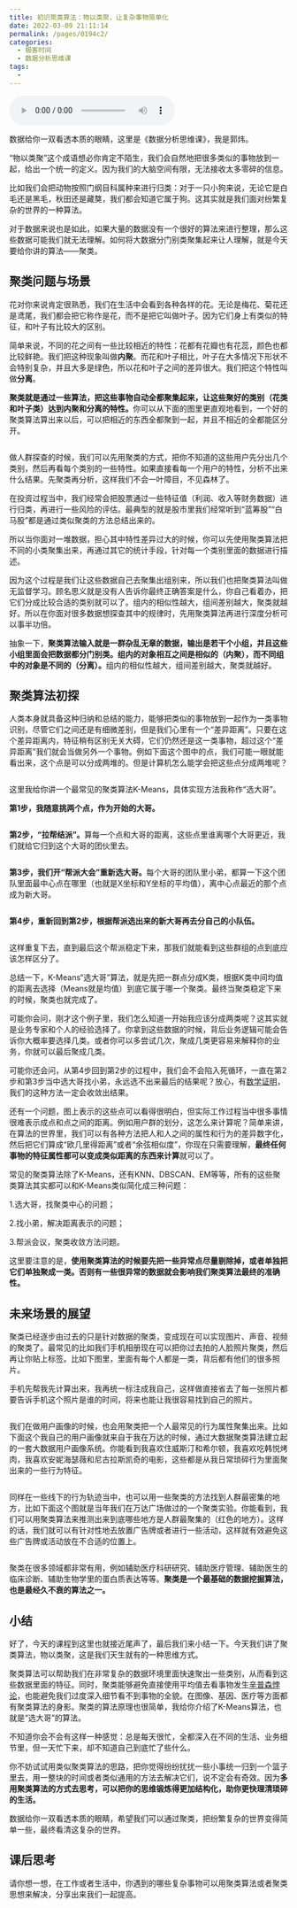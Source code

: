 ```yaml
---
title: 初识聚类算法：物以类聚，让复杂事物简单化
date: 2022-03-09 21:11:14
permalink: /pages/0194c2/
categories:
  - 极客时间
  - 数据分析思维课
tags:
  - 
---
```

<audio title="14.初识聚类算法：物以类聚，让复杂事物简单化" src="https://static001.geekbang.org/resource/audio/dd/bf/dd752462562e82a0734220yy10e458bf.mp3" controls="controls"></audio> 
<p>数据给你一双看透本质的眼睛，这里是《数据分析思维课》，我是郭炜。</p><p>“物以类聚”这个成语想必你肯定不陌生，我们会自然地把很多类似的事物放到一起，给出一个统一的定义。因为我们的大脑空间有限，无法接收太多零碎的信息。</p><p>比如我们会把动物按照门纲目科属种来进行归类：对于一只小狗来说，无论它是白毛还是黑毛，秋田还是藏獒，我们都会知道它属于狗。这其实就是我们面对纷繁复杂的世界的一种算法。</p><p>对于数据来说也是如此，如果大量的数据没有一个很好的算法来进行整理，那么这些数据可能我们就无法理解。如何将大数据分门别类聚集起来让人理解，就是今天要给你讲的算法——聚类。</p><h2>聚类问题与场景</h2><p>花对你来说肯定很熟悉，我们在生活中会看到各种各样的花。无论是梅花、菊花还是鸢尾，我们都会把它称作是花，而不是把它叫做叶子。因为它们身上有类似的特征，和叶子有比较大的区别。</p><p>简单来说，不同的花之间有一些比较相近的特性：花都有花瓣也有花蕊，颜色也都比较鲜艳。我们把这种现象叫做<strong>内聚</strong>。而花和叶子相比，叶子在大多情况下形状不会特别复杂，并且大多是绿色，所以花和叶子之间的差异很大。我们把这个特性叫做<strong>分离</strong>。</p><p><strong>聚类就是通过一些算法，把这些事物自动全都聚集起来，让这些聚好的类别（花类和叶子类）达到内聚和分离的特性。</strong>你可以从下面的图里更直观地看到，一个好的聚类算法算出来以后，可以把相近的东西全都聚到一起，并且不相近的全都能区分开。</p><!-- [[[read_end]]] --><p><img src="https://static001.geekbang.org/resource/image/5c/e8/5ce2b2f394b035f484fe0c355fe257e8.jpg?wh=2000x893" alt=""></p><p>做人群探查的时候，我们可以先用聚类的方式，把你不知道的这些用户先分出几个类别，然后再看每个类别的一些特性。如果直接看每一个用户的特性，分析不出来什么结果。先聚类再分析，这样我们不会一叶障目，不见森林了。</p><p>在投资过程当中，我们经常会把股票通过一些特征值（利润、收入等财务数据）进行归类，再进行一些风险的评估。最典型的就是股市里我们经常听到“蓝筹股”“白马股”都是通过类似聚类的方法总结出来的。</p><p>所以当你面对一堆数据，担心其中特性差异过大的时候，你可以先使用聚类算法把不同的小类聚集出来，再通过其它的统计手段，针对每一个类别里面的数据进行描述。</p><p>因为这个过程是我们让这些数据自己去聚集出组别来，所以我们也把聚类算法叫做无监督学习。顾名思义就是没有人告诉你最终正确答案是什么，你自己看着办，把它们分成比较合适的类别就可以了。组内的相似性越大，组间差别越大，聚类就越好。所以在你面对很多数据想探查其中的规律时，先用聚类算法再进行深度分析可以事半功倍。</p><p>抽象一下，<strong>聚类算法输入就是一群杂乱无章的数据，输出是若干个小组，并且这些小组里面会把数据都分门别类。组内的对象相互之间是相似的（内聚），而不同组中的对象是不同的（分离）。</strong>组内的相似性越大，组间差别越大，聚类就越好。</p><h2>聚类算法初探</h2><p>人类本身就具备这种归纳和总结的能力，能够把类似的事物放到一起作为一类事物识别，尽管它们之间还是有细微差别，但是我们心里有一个“差异距离”。只要在这个差异距离内，特征稍有区别无关大碍，它们仍然还是这一类事物，超过这个“差异距离”我们就会当做另外一个事物。例如下面这个图中的点，我们可能一眼就能看出来，这个点是可以分成两堆的。但是计算机怎么能学会把这些点分成两堆呢？</p><p><img src="https://static001.geekbang.org/resource/image/21/82/21811d77bea9b6819fea5fec30745682.jpg?wh=1559x874" alt=""></p><p>这里我给你讲一个最常见的聚类算法K-Means，具体实现方法我称作“选大哥”。</p><p><strong>第1步，我随意挑两个点，作为开始的大哥。</strong></p><p><img src="https://static001.geekbang.org/resource/image/8a/0f/8a20a42658be039d41c00361314ae60f.jpg?wh=1614x905" alt=""></p><p><strong>第2步，“拉帮结派”。</strong>算每一个点和大哥的距离，这些点里谁离哪个大哥更近，我们就给它归到这个大哥的团伙里去。</p><p><img src="https://static001.geekbang.org/resource/image/15/60/15d7de6fee9cec2e916f1aef9f33d660.jpg?wh=1498x839" alt=""></p><p><strong>第3步，我们开“帮派大会”重新选大哥。</strong>每个大哥的团队里小弟，都算一下这个团队里面最中心点在哪里（也就是X坐标和Y坐标的平均值），离中心点最近的那个点成为新大哥。</p><p><img src="https://static001.geekbang.org/resource/image/6d/ed/6d252653588c0a921c6bf7125e8be4ed.jpg?wh=1498x840" alt=""></p><p><strong>第4步，重新回到第2步，根据帮派选出来的新大哥再去分自己的小队伍。</strong></p><p><img src="https://static001.geekbang.org/resource/image/74/c5/74a21b557f0ecbfd75fe0c1bc3dbaec5.jpg?wh=1392x780" alt=""></p><p>这样重复下去，直到最后这个帮派稳定下来，那我们就能看到这些群组的点到底应该怎样区分了。</p><p>总结一下，K-Means“选大哥”算法，就是先把一群点分成K类，根据K类中间均值的距离去选择（Means就是均值）到底它属于哪一个聚类。最终当聚类稳定下来的时候，聚类也就完成了。</p><p>可能你会问，刚才这个例子里，我们怎么知道一开始我应该分成两类呢？这其实就是业务专家和个人的经验选择了。你拿到这些数据的时候，背后业务逻辑可能会告诉你大概率要选择几类。或者你可以多尝试几次，聚成几类更容易来解释你的业务，你就可以最后聚成几类。</p><p>可能你还会问，从第4步回到第2步的过程中，我们会不会陷入死循环，一直在第2步和第3步当中选大哥找小弟，永远选不出来最后的结果呢？放心，有<a href="https://zhuanlan.zhihu.com/p/149597282">数学证明</a>，我们的这种方法一定会收敛出结果。</p><p>还有一个问题，图上表示的这些点可以看得很明白，但实际工作过程当中很多事情很难表示成点和点之间的距离。例如用户群的划分，这怎么来计算呢？简单来讲，在算法的世界里，我们可以有各种方法把人和人之间的属性和行为的差异数字化，然后把它们算成“欧几里得距离”或者“余弦相似度”，你现在只需要理解，<strong>最终任何事物的特征属性都可以变成类似距离的东西来计算</strong>就可以了。</p><p>常见的聚类算法除了K-Means，还有KNN、DBSCAN、EM等等，所有的这些聚类算法其实都可以和K-Means类似简化成三种问题：</p><p>1.选大哥，找聚类中心的问题；</p><p>2.找小弟，解决距离表示的问题；</p><p>3.帮派会议，聚类收敛方法问题。</p><p>这里要注意的是，<strong>使用聚类算法的时候要先把一些异常点尽量剔除掉，或者单独把它们单独聚成一类。否则有一些很异常的数据就会影响我们聚类算法最终的准确性。</strong></p><h2>未来场景的展望</h2><p>聚类已经逐步由过去的只是针对数据的聚类，变成现在可以实现图片、声音、视频的聚类了。最常见的比如我们手机相册现在可以把你过去拍的人脸照片聚类，然后再让你贴上标签。比如下图里，里面有每个人都是一类，背后都有他们的很多照片。</p><p>手机先帮我先计算出来，我再统一标注成我自己，这样做直接省去了每一张照片都要告诉手机这个照片是谁的时间，将来也能让我很容易找到自己的照片。</p><p><img src="https://static001.geekbang.org/resource/image/1c/b9/1ce7b4453e584621597259b403783cb9.jpg?wh=1464x765" alt=""></p><p>我们在做用户画像的时候，也会用聚类把一个人最常见的行为属性聚集出来。比如下面这个我自己的用户画像就来自于我在万达的时候，通过大数据聚类算法建立起的一套大数据用户画像系统。你能看到我喜欢住威斯汀和希尔顿，我喜欢吃韩悦烤肉，我喜欢安妮海瑟薇和尼古拉斯凯奇的电影，这些都是从我日常琐碎行为里面聚出来的一些行为特征。</p><p><img src="https://static001.geekbang.org/resource/image/77/e8/77c52fbc8438523eb0635f0cd9eb36e8.jpg?wh=1180x1045" alt=""></p><p>同样在一些线下的行为轨迹当中，也可以用一些聚类的方法找到人群最密集的地方，比如下面这个图就是当年我们在万达广场做过的一个聚类实验。你能看到，我们可以用聚类算法来推测出来到底哪些地方是人群最聚集的（红色的地方）。这样的话，我们就可以有针对性地去放置广告牌或者进行一些活动，这样就有效避免这些广告牌或活动放在不合适的位置上。</p><p><img src="https://static001.geekbang.org/resource/image/c1/fc/c1b766bceb7a11babc32485e07b7fafc.jpg?wh=1400x781" alt=""></p><p>聚类在很多领域都非常有用，例如辅助医疗科研研究、辅助医疗管理、辅助医生的临床诊断、辅助生物学里的蛋白质表达等等。<strong>聚类是一个最基础的数据挖掘算法，也是最经久不衰的算法之一。</strong></p><h2>小结</h2><p>好了，今天的课程到这里也就接近尾声了，最后我们来小结一下。今天我们讲了聚类算法，物以类聚，这是我们天生就有的一种思维方式。</p><p>聚类算法可以帮助我们在非常复杂的数据环境里面快速聚出一些类别，从而看到这些数据里面的特征。同时，聚类能够避免直接使用平均值去看事物发生<a href="https://time.geekbang.org/column/article/400764">辛普森悖论</a>，也能避免我们过度深入细节看不到事物的全貌。在图像、基因、医疗等方面都有聚类算法的身影。聚类的算法原理也很简单，我给你介绍了K-Means算法，也就是“选大哥”的算法。</p><p>不知道你会不会有这样一种感觉：总是每天很忙，全都深入在不同的生活、业务细节里，但一天忙下来，却不知道自己到底忙了些什么。</p><p>你不妨试试用类似聚类算法的思路，把你觉得纷纷扰扰一些小事统一归到一个篮子里去，用一整块的时间或者类似通用的方法去解决它们，说不定会有奇效。因为<strong>多用聚类算法的方式去思考，可以把你的思维锻炼得更加结构化，助你更快理清琐碎的生活。</strong></p><p>数据给你一双看透本质的眼睛，希望我们可以通过聚类，把纷繁复杂的世界变得简单一些，最终看清这复杂的世界。</p><h2>课后思考</h2><p>请你想一想，在工作或者生活中，你遇到的哪些复杂事物可以用聚类算法或者聚类思想来解决，分享出来我们一起提高。</p>